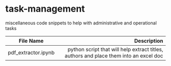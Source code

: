 # task-management
miscellaneous code snippets to help with administrative and operational tasks

| File Name | Description |
|----------|---------:|
| pdf_extractor.ipynb| python script that will help extract titles, authors and place them into an excel doc|

